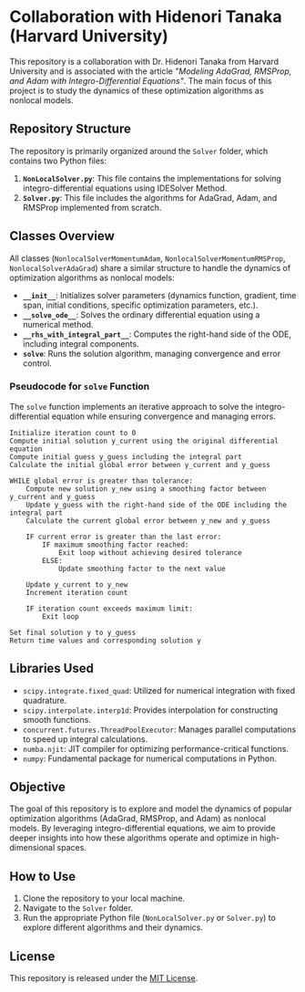 # Collaboration with Hidenori Tanaka (Harvard University)

This repository is a collaboration with Dr. Hidenori Tanaka from Harvard University and is associated with the article _"Modeling AdaGrad, RMSProp, and Adam with Integro-Differential Equations"_. The main focus of this project is to study the dynamics of these optimization algorithms as nonlocal models.

## Repository Structure

The repository is primarily organized around the `Solver` folder, which contains two Python files:

1. **`NonLocalSolver.py`**: This file contains the implementations for solving integro-differential equations using IDESolver Method.
2. **`Solver.py`**: This file includes the algorithms for AdaGrad, Adam, and RMSProp implemented from scratch.

## Classes Overview

All classes (`NonlocalSolverMomentumAdam`, `NonlocalSolverMomentumRMSProp`, `NonlocalSolverAdaGrad`) share a similar structure to handle the dynamics of optimization algorithms as nonlocal models:

- **`__init__`**: Initializes solver parameters (dynamics function, gradient, time span, initial conditions, specific optimization parameters, etc.).
- **`__solve_ode__`**: Solves the ordinary differential equation using a numerical method.
- **`__rhs_with_integral_part__`**: Computes the right-hand side of the ODE, including integral components.
- **`solve`**: Runs the solution algorithm, managing convergence and error control.

### Pseudocode for `solve` Function

The `solve` function implements an iterative approach to solve the integro-differential equation while ensuring convergence and managing errors.

```plaintext
Initialize iteration count to 0
Compute initial solution y_current using the original differential equation
Compute initial guess y_guess including the integral part
Calculate the initial global error between y_current and y_guess

WHILE global error is greater than tolerance:
    Compute new solution y_new using a smoothing factor between y_current and y_guess
    Update y_guess with the right-hand side of the ODE including the integral part
    Calculate the current global error between y_new and y_guess

    IF current error is greater than the last error:
        IF maximum smoothing factor reached:
            Exit loop without achieving desired tolerance
        ELSE:
            Update smoothing factor to the next value

    Update y_current to y_new
    Increment iteration count

    IF iteration count exceeds maximum limit:
        Exit loop

Set final solution y to y_guess
Return time values and corresponding solution y
```

## Libraries Used

- `scipy.integrate.fixed_quad`: Utilized for numerical integration with fixed quadrature.
- `scipy.interpolate.interp1d`: Provides interpolation for constructing smooth functions.
- `concurrent.futures.ThreadPoolExecutor`: Manages parallel computations to speed up integral calculations.
- `numba.njit`: JIT compiler for optimizing performance-critical functions.
- `numpy`: Fundamental package for numerical computations in Python.

## Objective

The goal of this repository is to explore and model the dynamics of popular optimization algorithms (AdaGrad, RMSProp, and Adam) as nonlocal models. By leveraging integro-differential equations, we aim to provide deeper insights into how these algorithms operate and optimize in high-dimensional spaces.

## How to Use

1. Clone the repository to your local machine.
2. Navigate to the `Solver` folder.
3. Run the appropriate Python file (`NonLocalSolver.py` or `Solver.py`) to explore different algorithms and their dynamics.

## License

This repository is released under the [MIT License](LICENSE).
